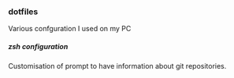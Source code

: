### dotfiles
Various confguration I used on my PC
##### zsh configuration
Customisation of prompt to have information about git repositories.
